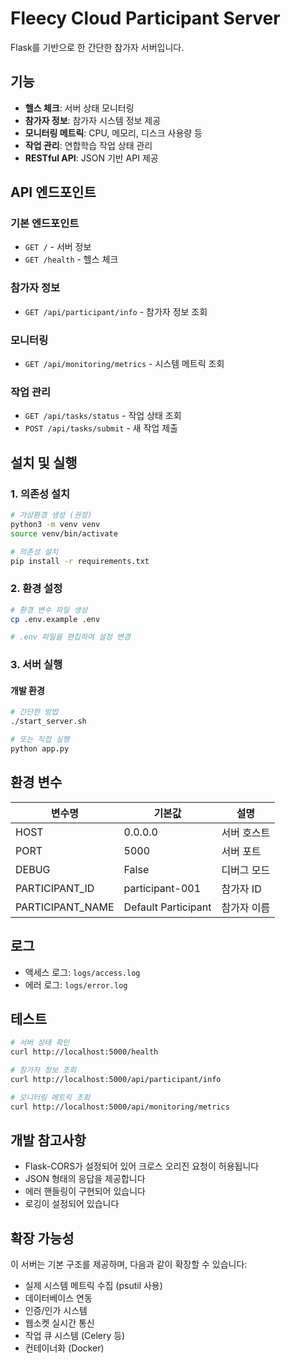 # Fleecy Cloud Participant Server

Flask를 기반으로 한 간단한 참가자 서버입니다.

## 기능

- **헬스 체크**: 서버 상태 모니터링
- **참가자 정보**: 참가자 시스템 정보 제공
- **모니터링 메트릭**: CPU, 메모리, 디스크 사용량 등
- **작업 관리**: 연합학습 작업 상태 관리
- **RESTful API**: JSON 기반 API 제공

## API 엔드포인트

### 기본 엔드포인트

- `GET /` - 서버 정보
- `GET /health` - 헬스 체크

### 참가자 정보

- `GET /api/participant/info` - 참가자 정보 조회

### 모니터링

- `GET /api/monitoring/metrics` - 시스템 메트릭 조회

### 작업 관리

- `GET /api/tasks/status` - 작업 상태 조회
- `POST /api/tasks/submit` - 새 작업 제출

## 설치 및 실행

### 1. 의존성 설치

```bash
# 가상환경 생성 (권장)
python3 -m venv venv
source venv/bin/activate

# 의존성 설치
pip install -r requirements.txt
```

### 2. 환경 설정

```bash
# 환경 변수 파일 생성
cp .env.example .env

# .env 파일을 편집하여 설정 변경
```

### 3. 서버 실행

#### 개발 환경

```bash
# 간단한 방법
./start_server.sh

# 또는 직접 실행
python app.py
```

## 환경 변수

| 변수명           | 기본값              | 설명        |
| ---------------- | ------------------- | ----------- |
| HOST             | 0.0.0.0             | 서버 호스트 |
| PORT             | 5000                | 서버 포트   |
| DEBUG            | False               | 디버그 모드 |
| PARTICIPANT_ID   | participant-001     | 참가자 ID   |
| PARTICIPANT_NAME | Default Participant | 참가자 이름 |

## 로그

- 액세스 로그: `logs/access.log`
- 에러 로그: `logs/error.log`

## 테스트

```bash
# 서버 상태 확인
curl http://localhost:5000/health

# 참가자 정보 조회
curl http://localhost:5000/api/participant/info

# 모니터링 메트릭 조회
curl http://localhost:5000/api/monitoring/metrics
```

## 개발 참고사항

- Flask-CORS가 설정되어 있어 크로스 오리진 요청이 허용됩니다
- JSON 형태의 응답을 제공합니다
- 에러 핸들링이 구현되어 있습니다
- 로깅이 설정되어 있습니다

## 확장 가능성

이 서버는 기본 구조를 제공하며, 다음과 같이 확장할 수 있습니다:

- 실제 시스템 메트릭 수집 (psutil 사용)
- 데이터베이스 연동
- 인증/인가 시스템
- 웹소켓 실시간 통신
- 작업 큐 시스템 (Celery 등)
- 컨테이너화 (Docker)
